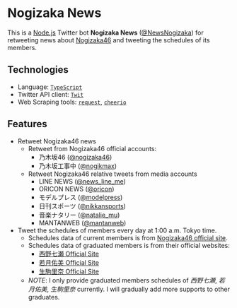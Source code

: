 # Nogizaka News

This is a [Node.js](https://nodejs.org/en/) Twitter bot **Nogizaka News** ([@NewsNogizaka](https://twitter.com/NewsNogizaka)) for retweeting news about [Nogizaka46](https://www.wikiwand.com/ja/%E4%B9%83%E6%9C%A8%E5%9D%8246) and tweeting the schedules of its members.

## Technologies

* Language: [`TypeScript`](https://www.typescriptlang.org/)
* Twitter API client: [`Twit`](https://github.com/ttezel/twit)
* Web Scraping tools: [`request`](https://github.com/request/request), [`cheerio`](https://github.com/cheeriojs/cheerio)

## Features

* Retweet Nogizaka46 news
  * Retweet from Nogizaka46 official accounts:
    * 乃木坂46 ([@nogizaka46](https://twitter.com/nogizaka46))
    * 乃木坂工事中 ([@nogikmax]((https://twitter.com/nogikmax)))
  * Retweet Nogizaka46 relative tweets from media accounts
    * LINE NEWS ([@news_line_me](https://twitter.com/news_line_me))
    * ORICON NEWS ([@oricon](https://twitter.com/oricon))
    * モデルプレス ([@modelpress](https://twitter.com/modelpress))
    * 日刊スポーツ ([@nikkansports](https://twitter.com/nikkansports))
    * 音楽ナタリー ([@natalie_mu](https://twitter.com/natalie_mu))
    * MANTANWEB ([@mantanweb](https://twitter.com/mantanweb))
* Tweet the schedules of members every day at 1:00 a.m. Tokyo time.
  * Schedules data of current members is from [Nogizaka46 official site](http://www.nogizaka46.com/).
  * Schedules data of graduated members is from their official websites:
    * [西野七瀬 Official Site](https://nishinonanase.com/)
    * [若月佑美 Official Site](https://wakatsukiyumi.jp/)
    * [生駒里奈 Official Site](https://ikomarina.com/)
  * *NOTE*: I only provide graduated members schedules of *西野七瀬*, *若月佑美*, *生駒里奈* currently. I will gradually add more supports to other graduates.
